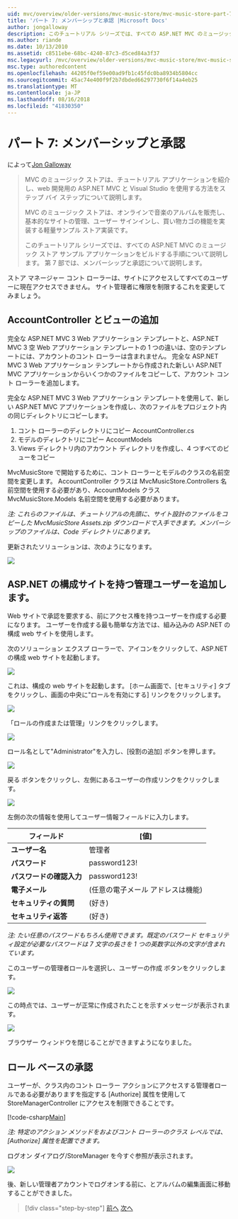 ```yaml
---
uid: mvc/overview/older-versions/mvc-music-store/mvc-music-store-part-7
title: 'パート 7: メンバーシップと承認 |Microsoft Docs'
author: jongalloway
description: このチュートリアル シリーズでは、すべての ASP.NET MVC のミュージック ストア サンプル アプリケーションをビルドする手順について説明します。 第 7 部では、メンバーシップと承認について説明します。
ms.author: riande
ms.date: 10/13/2010
ms.assetid: c8511ebe-68bc-4240-87c3-d5ced84a3f37
msc.legacyurl: /mvc/overview/older-versions/mvc-music-store/mvc-music-store-part-7
msc.type: authoredcontent
ms.openlocfilehash: 44205f0ef59e00ad9fb1c45fdc0ba8934b5804cc
ms.sourcegitcommit: 45ac74e400f9f2b7dbded66297730f6f14a4eb25
ms.translationtype: MT
ms.contentlocale: ja-JP
ms.lasthandoff: 08/16/2018
ms.locfileid: "41830350"
---
```

<a name="part-7-membership-and-authorization"></a>パート 7: メンバーシップと承認
====================
によって[Jon Galloway](https://github.com/jongalloway)

> MVC のミュージック ストアは、チュートリアル アプリケーションを紹介し、web 開発用の ASP.NET MVC と Visual Studio を使用する方法をステップ バイ ステップについて説明します。  
>   
> MVC のミュージック ストアは、オンラインで音楽のアルバムを販売し、基本的なサイトの管理、ユーザー サインインし、買い物カゴの機能を実装する軽量サンプル ストア実装です。  
>   
> このチュートリアル シリーズでは、すべての ASP.NET MVC のミュージック ストア サンプル アプリケーションをビルドする手順について説明します。 第 7 部では、メンバーシップと承認について説明します。


ストア マネージャー コント ローラーは、サイトにアクセスしてすべてのユーザーに現在アクセスできません。 サイト管理者に権限を制限するこれを変更してみましょう。

## <a name="adding-the-accountcontroller-and-views"></a>AccountController とビューの追加

完全な ASP.NET MVC 3 Web アプリケーション テンプレートと、ASP.NET MVC 3 空 Web アプリケーション テンプレートの 1 つの違いは、空のテンプレートには、アカウントのコント ローラーは含まれません。 完全な ASP.NET MVC 3 Web アプリケーション テンプレートから作成された新しい ASP.NET MVC アプリケーションからいくつかのファイルをコピーして、アカウント コント ローラーを追加します。

完全な ASP.NET MVC 3 Web アプリケーション テンプレートを使用して、新しい ASP.NET MVC アプリケーションを作成し、次のファイルをプロジェクト内の同じディレクトリにコピーします。

1. コント ローラーのディレクトリにコピー AccountController.cs
2. モデルのディレクトリにコピー AccountModels
3. Views ディレクトリ内のアカウント ディレクトリを作成し、4 つすべてのビューをコピー

MvcMusicStore で開始するために、コント ローラーとモデルのクラスの名前空間を変更します。 AccountController クラスは MvcMusicStore.Controllers 名前空間を使用する必要があり、AccountModels クラス MvcMusicStore.Models 名前空間を使用する必要があります。

*注: これらのファイルは、チュートリアルの先頭に、サイト設計のファイルをコピーした MvcMusicStore Assets.zip ダウンロードで入手できます。メンバーシップのファイルは、Code ディレクトリにあります。*

更新されたソリューションは、次のようになります。

![](mvc-music-store-part-7/_static/image1.png)

## <a name="adding-an-administrative-user-with-the-aspnet-configuration-site"></a>ASP.NET の構成サイトを持つ管理ユーザーを追加します。

Web サイトで承認を要求する、前にアクセス権を持つユーザーを作成する必要になります。 ユーザーを作成する最も簡単な方法では、組み込みの ASP.NET の構成 web サイトを使用します。

次のソリューション エクスプ ローラーで、アイコンをクリックして、ASP.NET の構成 web サイトを起動します。

![](mvc-music-store-part-7/_static/image2.png)

これは、構成の web サイトを起動します。 [ホーム画面で、[セキュリティ] タブをクリックし、画面の中央に"ロールを有効にする] リンクをクリックします。

![](mvc-music-store-part-7/_static/image3.png)

「ロールの作成または管理」リンクをクリックします。

![](mvc-music-store-part-7/_static/image4.png)

ロール名として"Administrator"を入力し、[役割の追加] ボタンを押します。

![](mvc-music-store-part-7/_static/image5.png)

戻る ボタンをクリックし、左側にあるユーザーの作成リンクをクリックします。

![](mvc-music-store-part-7/_static/image6.png)

左側の次の情報を使用してユーザー情報フィールドに入力します。

| **フィールド** | **[値]** |
| --- | --- |
| **ユーザー名** | 管理者 |
| **パスワード** | password123! |
| **パスワードの確認入力** | password123! |
| **電子メール** | (任意の電子メール アドレスは機能) |
| **セキュリティの質問** | (好き) |
| **セキュリティ返答** | (好き) |

*注: たい任意のパスワードもちろん使用できます。既定のパスワード セキュリティ設定が必要なパスワードは 7 文字の長さを 1 つの英数字以外の文字が含まれています。*

このユーザーの管理者ロールを選択し、ユーザーの作成 ボタンをクリックします。

![](mvc-music-store-part-7/_static/image7.png)

この時点では、ユーザーが正常に作成されたことを示すメッセージが表示されます。

![](mvc-music-store-part-7/_static/image8.png)

ブラウザー ウィンドウを閉じることができますようになりました。

## <a name="role-based-authorization"></a>ロール ベースの承認

ユーザーが、クラス内のコント ローラー アクションにアクセスする管理者ロールである必要がありますを指定する [Authorize] 属性を使用して StoreManagerController にアクセスを制限できることです。

[!code-csharp[Main](mvc-music-store-part-7/samples/sample1.cs)]

*注: 特定のアクション メソッドをおよびコント ローラーのクラス レベルでは、[Authorize] 属性を配置できます。*

ログオン ダイアログ/StoreManager を今すぐ参照が表示されます。

![](mvc-music-store-part-7/_static/image9.png)

後、新しい管理者アカウントでログオンする前に、とアルバムの編集画面に移動することができました。

> [!div class="step-by-step"]
> [前へ](mvc-music-store-part-6.md)
> [次へ](mvc-music-store-part-8.md)
